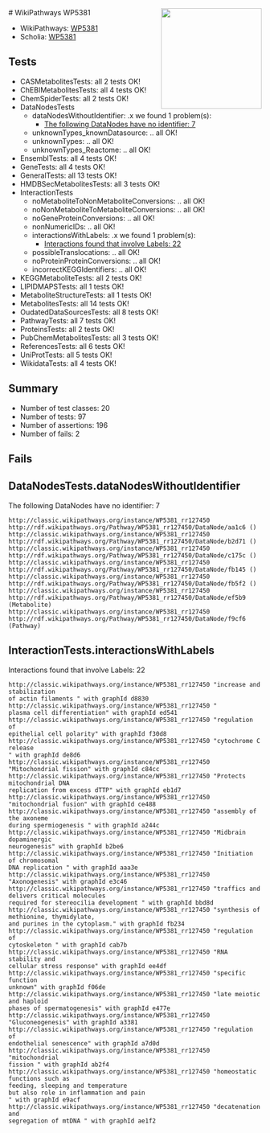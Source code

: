 <img style="float: right; width: 200px" src="https://upload.wikimedia.org/wikipedia/commons/thumb/8/83/Wplogo_with_text_500.png/640px-Wplogo_with_text_500.png" />
# WikiPathways WP5381

* WikiPathways: [WP5381](https://wikipathways.org/pathways/WP5381)
* Scholia: [WP5381](https://scholia.toolforge.org/wikipathways/WP5381)
## Tests
* CASMetabolitesTests: all 2 tests OK!
* ChEBIMetabolitesTests: all 4 tests OK!
* ChemSpiderTests: all 2 tests OK!
* DataNodesTests
    * dataNodesWithoutIdentifier: .x we found 1 problem(s):
        * [The following DataNodes have no identifier: 7](#d2d32fa6)
    * unknownTypes_knownDatasource: .. all OK!
    * unknownTypes: .. all OK!
    * unknownTypes_Reactome: .. all OK!
* EnsemblTests: all 4 tests OK!
* GeneTests: all 4 tests OK!
* GeneralTests: all 13 tests OK!
* HMDBSecMetabolitesTests: all 3 tests OK!
* InteractionTests
    * noMetaboliteToNonMetaboliteConversions: .. all OK!
    * noNonMetaboliteToMetaboliteConversions: .. all OK!
    * noGeneProteinConversions: .. all OK!
    * nonNumericIDs: .. all OK!
    * interactionsWithLabels: .x we found 1 problem(s):
        * [Interactions found that involve Labels: 22](#fe97a8d9)
    * possibleTranslocations: .. all OK!
    * noProteinProteinConversions: .. all OK!
    * incorrectKEGGIdentifiers: .. all OK!
* KEGGMetaboliteTests: all 2 tests OK!
* LIPIDMAPSTests: all 1 tests OK!
* MetaboliteStructureTests: all 1 tests OK!
* MetabolitesTests: all 14 tests OK!
* OudatedDataSourcesTests: all 8 tests OK!
* PathwayTests: all 7 tests OK!
* ProteinsTests: all 2 tests OK!
* PubChemMetabolitesTests: all 3 tests OK!
* ReferencesTests: all 6 tests OK!
* UniProtTests: all 5 tests OK!
* WikidataTests: all 4 tests OK!


## Summary

* Number of test classes: 20
* Number of tests: 97
* Number of assertions: 196
* Number of fails: 2

## Fails

<a name="d2d32fa6" />

## DataNodesTests.dataNodesWithoutIdentifier

The following DataNodes have no identifier: 7
```
http://classic.wikipathways.org/instance/WP5381_rr127450 http://rdf.wikipathways.org/Pathway/WP5381_rr127450/DataNode/aa1c6 ()
http://classic.wikipathways.org/instance/WP5381_rr127450 http://rdf.wikipathways.org/Pathway/WP5381_rr127450/DataNode/b2d71 ()
http://classic.wikipathways.org/instance/WP5381_rr127450 http://rdf.wikipathways.org/Pathway/WP5381_rr127450/DataNode/c175c ()
http://classic.wikipathways.org/instance/WP5381_rr127450 http://rdf.wikipathways.org/Pathway/WP5381_rr127450/DataNode/fb145 ()
http://classic.wikipathways.org/instance/WP5381_rr127450 http://rdf.wikipathways.org/Pathway/WP5381_rr127450/DataNode/fb5f2 ()
http://classic.wikipathways.org/instance/WP5381_rr127450 http://rdf.wikipathways.org/Pathway/WP5381_rr127450/DataNode/ef5b9 (Metabolite)
http://classic.wikipathways.org/instance/WP5381_rr127450 http://rdf.wikipathways.org/Pathway/WP5381_rr127450/DataNode/f9cf6 (Pathway)
```

<a name="fe97a8d9" />

## InteractionTests.interactionsWithLabels

Interactions found that involve Labels: 22
```
http://classic.wikipathways.org/instance/WP5381_rr127450 "increase and stabilization 
of actin filaments " with graphId d8830
http://classic.wikipathways.org/instance/WP5381_rr127450 "
plasma cell differentiation" with graphId ed541
http://classic.wikipathways.org/instance/WP5381_rr127450 "regulation of 
epithelial cell polarity" with graphId f30d8
http://classic.wikipathways.org/instance/WP5381_rr127450 "cytochrome C 
release
" with graphId de8d6
http://classic.wikipathways.org/instance/WP5381_rr127450 "Mitochondrial fission" with graphId c84cc
http://classic.wikipathways.org/instance/WP5381_rr127450 "Protects mitochondrial DNA 
replication from excess dTTP" with graphId eb1d7
http://classic.wikipathways.org/instance/WP5381_rr127450 "mitochondrial fusion" with graphId ce488
http://classic.wikipathways.org/instance/WP5381_rr127450 "assembly of the axoneme 
during spermiogenesis " with graphId a244c
http://classic.wikipathways.org/instance/WP5381_rr127450 "Midbrain dopaminergic 
neurogenesis" with graphId b2be6
http://classic.wikipathways.org/instance/WP5381_rr127450 "Initiation of chromosomal
DNA replication " with graphId aaa3e
http://classic.wikipathways.org/instance/WP5381_rr127450 "Axonogenesis" with graphId e3c46
http://classic.wikipathways.org/instance/WP5381_rr127450 "traffics and delivers critical molecules 
required for stereocilia development " with graphId bbd8d
http://classic.wikipathways.org/instance/WP5381_rr127450 "synthesis of methionine, thymidylate, 
and purines in the cytoplasm." with graphId fb234
http://classic.wikipathways.org/instance/WP5381_rr127450 "regulation of 
cytoskeleton " with graphId cab7b
http://classic.wikipathways.org/instance/WP5381_rr127450 "RNA stability and 
cellular stress response" with graphId ee4df
http://classic.wikipathways.org/instance/WP5381_rr127450 "specific function
unknown" with graphId f06de
http://classic.wikipathways.org/instance/WP5381_rr127450 "late meiotic and haploid 
phases of spermatogenesis" with graphId e477e
http://classic.wikipathways.org/instance/WP5381_rr127450 "Gluconeogenesis" with graphId a3381
http://classic.wikipathways.org/instance/WP5381_rr127450 "regulation of 
endothelial senescence" with graphId a7d0d
http://classic.wikipathways.org/instance/WP5381_rr127450 "mitochondrial 
fission " with graphId ab2f4
http://classic.wikipathways.org/instance/WP5381_rr127450 "homeostatic functions such as 
feeding, sleeping and temperature
but also role in inflammation and pain 
" with graphId e9acf
http://classic.wikipathways.org/instance/WP5381_rr127450 "decatenation and 
segregation of mtDNA " with graphId ae1f2
```

